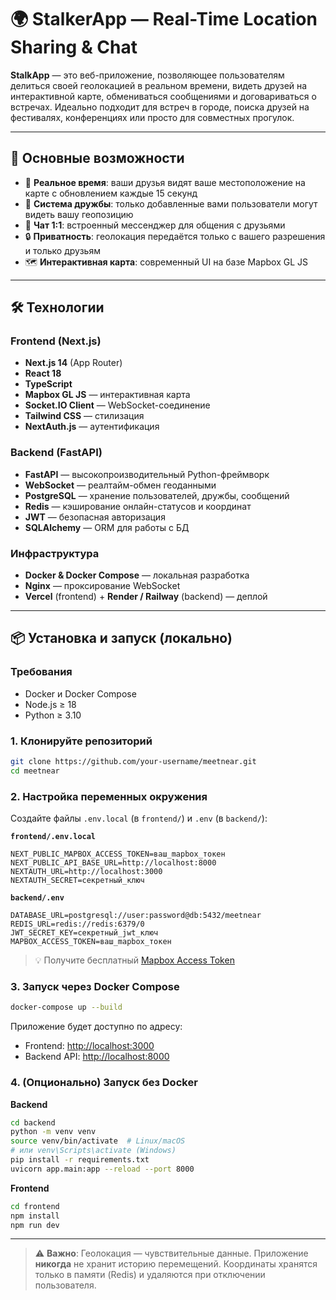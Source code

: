 # 🌍 StalkerApp — Real-Time Location Sharing & Chat

**StalkApp** — это веб-приложение, позволяющее пользователям делиться своей геолокацией в реальном времени, видеть друзей на интерактивной карте, обмениваться сообщениями и договариваться о встречах. Идеально подходит для встреч в городе, поиска друзей на фестивалях, конференциях или просто для совместных прогулок.

---

## 🚀 Основные возможности

- 📍 **Реальное время**: ваши друзья видят ваше местоположение на карте с обновлением каждые 15 секунд  
- 👥 **Система дружбы**: только добавленные вами пользователи могут видеть вашу геопозицию  
- 💬 **Чат 1:1**: встроенный мессенджер для общения с друзьями  
- 🔒 **Приватность**: геолокация передаётся только с вашего разрешения и только друзьям  
- 🗺️ **Интерактивная карта**: современный UI на базе Mapbox GL JS  

---

## 🛠️ Технологии

### Frontend (Next.js)
- **Next.js 14** (App Router)
- **React 18**
- **TypeScript**
- **Mapbox GL JS** — интерактивная карта
- **Socket.IO Client** — WebSocket-соединение
- **Tailwind CSS** — стилизация
- **NextAuth.js** — аутентификация

### Backend (FastAPI)
- **FastAPI** — высокопроизводительный Python-фреймворк
- **WebSocket** — реалтайм-обмен геоданными
- **PostgreSQL** — хранение пользователей, дружбы, сообщений
- **Redis** — кэширование онлайн-статусов и координат
- **JWT** — безопасная авторизация
- **SQLAlchemy** — ORM для работы с БД

### Инфраструктура
- **Docker & Docker Compose** — локальная разработка
- **Nginx** — проксирование WebSocket
- **Vercel** (frontend) + **Render / Railway** (backend) — деплой

---

## 📦 Установка и запуск (локально)

### Требования
- Docker и Docker Compose
- Node.js ≥ 18
- Python ≥ 3.10

### 1. Клонируйте репозиторий
```bash
git clone https://github.com/your-username/meetnear.git
cd meetnear
```

### 2. Настройка переменных окружения

Создайте файлы `.env.local` (в `frontend/`) и `.env` (в `backend/`):

**`frontend/.env.local`**
```env
NEXT_PUBLIC_MAPBOX_ACCESS_TOKEN=ваш_mapbox_токен
NEXT_PUBLIC_API_BASE_URL=http://localhost:8000
NEXTAUTH_URL=http://localhost:3000
NEXTAUTH_SECRET=секретный_ключ
```

**`backend/.env`**
```env
DATABASE_URL=postgresql://user:password@db:5432/meetnear
REDIS_URL=redis://redis:6379/0
JWT_SECRET_KEY=секретный_jwt_ключ
MAPBOX_ACCESS_TOKEN=ваш_mapbox_токен
```

> 💡 Получите бесплатный [Mapbox Access Token](https://account.mapbox.com/access-tokens/)

### 3. Запуск через Docker Compose
```bash
docker-compose up --build
```

Приложение будет доступно по адресу:
- Frontend: [http://localhost:3000](http://localhost:3000)
- Backend API: [http://localhost:8000](http://localhost:8000)

### 4. (Опционально) Запуск без Docker

**Backend**
```bash
cd backend
python -m venv venv
source venv/bin/activate  # Linux/macOS
# или venv\Scripts\activate (Windows)
pip install -r requirements.txt
uvicorn app.main:app --reload --port 8000
```

**Frontend**
```bash
cd frontend
npm install
npm run dev
```

---

> ⚠️ **Важно**: Геолокация — чувствительные данные. Приложение **никогда** не хранит историю перемещений. Координаты хранятся только в памяти (Redis) и удаляются при отключении пользователя.